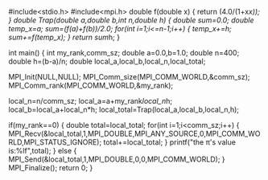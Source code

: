 
#include<stdio.h>
#include<mpi.h>
double f(double x)
{
  return (4.0/(1+x*x));
}
double Trap(double a,double b,int n,double h)
{
  double sum=0.0;
  double temp_x=a;
  sum=(f(a)+f(b))/2.0;
  for(int i=1;i<=n-1;i++)
  {
    temp_x+=h;
    sum+=f(temp_x);
  }
  return sum*h;
}

int main()
{
  int my_rank,comm_sz;
  double a=0.0,b=1.0;
  double n=400;
  double h=(b-a)/n;
  double local_a,local_b,local_n,local_total;
  
  
  MPI_Init(NULL,NULL);
  MPI_Comm_size(MPI_COMM_WORLD,&comm_sz);
  MPI_Comm_rank(MPI_COMM_WORLD,&my_rank);
  
  local_n=n/comm_sz;
  local_a=a+my_rank*local_n*h;
  local_b=local_a+local_n*h;
  local_total=Trap(local_a,local_b,local_n,h);
  
  if(my_rank==0)
  {
    double total=local_total;
    for(int i=1;i<comm_sz;i++)
    {
       MPI_Recv(&local_total,1,MPI_DOUBLE,MPI_ANY_SOURCE,0,MPI_COMM_WORLD,MPI_STATUS_IGNORE);
       total+=local_total;
    }
    printf("the π's value is:%lf",total);
  }
  else
  {
    MPI_Send(&local_total,1,MPI_DOUBLE,0,0,MPI_COMM_WORLD);
  }
  MPI_Finalize();
  return 0;
}
